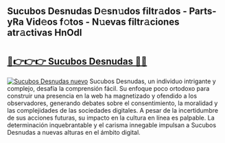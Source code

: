 ## Sucubos Desnudas D𝚎sn𝚞dos filtr𝚊dos - Parts-yRa Vid𝚎os f𝚘tos - N𝚞evas filtr𝚊ciones atr𝚊ctivas HnOdl

# <h2><a href="http://mb93xf.tromn.icu/?c=Sucubos+Desnudas">🔗👉👉👉 Sucubos Desnudas 🔗🔗</a></h2>

[![Sucubos Desnudas nuevo](https://i.imgur.com/pEAQMta.gif)](http://mb93xf.tromn.icu/?c=Sucubos+Desnudas)
Sucubos Desnudas, un individuo intrigante y complejo, desafía la comprensión fácil. Su enfoque poco ortodoxo para construir una presencia en la web ha magnetizado y ofendido a los observadores, generando debates sobre el consentimiento, la moralidad y las complejidades de las sociedades digitales. A pesar de la incertidumbre de sus acciones futuras, su impacto en la cultura en línea es palpable. La determinación inquebrantable y el carisma innegable impulsan a Sucubos Desnudas a nuevas alturas en el ámbito digital.
